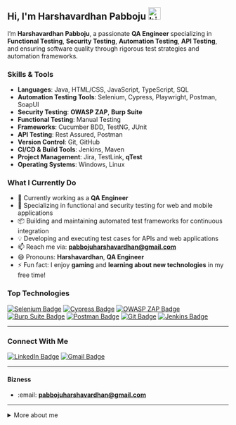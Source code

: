 

## Hi, I'm Harshavardhan Pabboju <img src="https://user-images.githubusercontent.com/1303154/88677602-1635ba80-d120-11ea-84d8-d263ba5fc3c0.gif" width="28px" height="28px" alt="hi">


I’m **Harshavardhan Pabboju**, a passionate **QA Engineer** specializing in **Functional Testing**, **Security Testing**, **Automation Testing**, **API Testing**, and ensuring software quality through rigorous test strategies and automation frameworks.

### Skills & Tools

* **Languages**: Java, HTML/CSS, JavaScript, TypeScript, SQL
* **Automation Testing Tools**: Selenium, Cypress, Playwright, Postman, SoapUI
* **Security Testing**: **OWASP ZAP**, **Burp Suite**
* **Functional Testing**: Manual Testing
* **Frameworks**: Cucumber BDD, TestNG, JUnit
* **API Testing**: Rest Assured, Postman
* **Version Control**: Git, GitHub
* **CI/CD & Build Tools**: Jenkins, Maven
* **Project Management**: Jira, TestLink, **qTest**
* **Operating Systems**: Windows, Linux

### What I Currently Do

* 🔭 Currently working as a **QA Engineer**
* 🧪 Specializing in functional and security testing for web and mobile applications
* 📦 Building and maintaining automated test frameworks for continuous integration
* 💡 Developing and executing test cases for APIs and web applications
* 📫 Reach me via: **[pabbojuharshavardhan@gmail.com](mailto:pabbojuharshavardhan@gmail.com)**
* 😄 Pronouns: **Harshavardhan**, **QA Engineer**
* ⚡ Fun fact: I enjoy **gaming** and **learning about new technologies** in my free time!

### Top Technologies

[![Selenium Badge](https://img.shields.io/badge/-Selenium-43B02A?style=for-the-badge\&logo=selenium\&logoColor=white)](#)
[![Cypress Badge](https://img.shields.io/badge/-Cypress-17202C?style=for-the-badge\&logo=cypress\&logoColor=white)](#)
[![OWASP ZAP Badge](https://img.shields.io/badge/-OWASP%20ZAP-7a3c02?style=for-the-badge\&logo=owasp\&logoColor=white)](#)
[![Burp Suite Badge](https://img.shields.io/badge/-Burp%20Suite-6600CC?style=for-the-badge\&logo=burp\&logoColor=white)](#)
[![Postman Badge](https://img.shields.io/badge/-Postman-FF6C37?style=for-the-badge\&logo=postman\&logoColor=white)](#)
[![Git Badge](https://img.shields.io/badge/-Git-F05032?style=for-the-badge\&logo=git\&logoColor=white)](#)
[![Jenkins Badge](https://img.shields.io/badge/-Jenkins-D24939?style=for-the-badge\&logo=jenkins\&logoColor=white)](#)

---

### Connect With Me

[![LinkedIn Badge](https://img.shields.io/badge/-Harshavardhan-0e76a8?style=flat\&labelColor=0e76a8\&logo=linkedin\&logoColor=white)](https://www.linkedin.com/in/harshavardhan-pabboju/)
[![Gmail Badge](https://img.shields.io/badge/-pabbojuharshavardhan-c0392b?style=flat\&labelColor=c0392b\&logo=gmail\&logoColor=white)](mailto:pabbojuharshavardhan@gmail.com)

---

#### Bizness

* \:email: **[pabbojuharshavardhan@gmail.com](mailto:pabbojuharshavardhan@gmail.com)**


---

<details>
<summary>More about me</summary>

<br>

I’m passionate about building robust and scalable automation solutions, and I love sharing my knowledge with the QA community. Through writing blogs, creating tutorials, and providing real-world testing examples, I aim to help other engineers achieve the best in **QA** and **Automation Testing**.

#### My Focus Areas:

* **Functional Testing**: Ensuring that all features of an application work as expected
* **Security Testing**: Assessing vulnerabilities and securing applications against malicious threats
* **Automation**: Reducing manual work by creating efficient, scalable automated test scripts
* **API Testing**: Verifying the performance, security, and functionality of APIs

---


</details>

